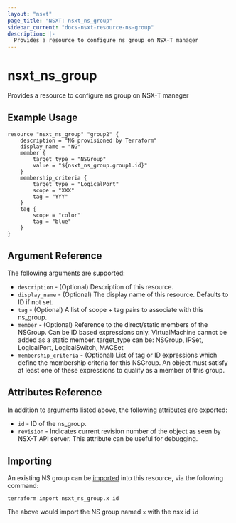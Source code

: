 ```yaml
---
layout: "nsxt"
page_title: "NSXT: nsxt_ns_group"
sidebar_current: "docs-nsxt-resource-ns-group"
description: |-
  Provides a resource to configure ns group on NSX-T manager
---
```


# nsxt_ns_group

Provides a resource to configure ns group on NSX-T manager

## Example Usage

```hcl
resource "nsxt_ns_group" "group2" {
    description = "NG provisioned by Terraform"
    display_name = "NG"
    member {
        target_type = "NSGroup"
        value = "${nsxt_ns_group.group1.id}"
    }
    membership_criteria {
        target_type = "LogicalPort"
        scope = "XXX"
        tag = "YYY"
    }
    tag {
        scope = "color"
        tag = "blue"
    }
}
```

## Argument Reference

The following arguments are supported:

* `description` - (Optional) Description of this resource.
* `display_name` - (Optional) The display name of this resource. Defaults to ID if not set.
* `tag` - (Optional) A list of scope + tag pairs to associate with this ns_group.
* `member` - (Optional) Reference to the direct/static members of the NSGroup. Can be ID based expressions only. VirtualMachine cannot be added as a static member. target_type can be: NSGroup, IPSet, LogicalPort, LogicalSwitch, MACSet
* `membership_criteria` - (Optional) List of tag or ID expressions which define the membership criteria for this NSGroup. An object must satisfy at least one of these expressions to qualify as a member of this group.


## Attributes Reference

In addition to arguments listed above, the following attributes are exported:

* `id` - ID of the ns_group.
* `revision` - Indicates current revision number of the object as seen by NSX-T API server. This attribute can be useful for debugging.

## Importing

An existing NS group can be [imported][docs-import] into this resource, via the following command:

[docs-import]: https://www.terraform.io/docs/import/index.html

```
terraform import nsxt_ns_group.x id
```

The above would import the NS group named `x` with the nsx id `id`

